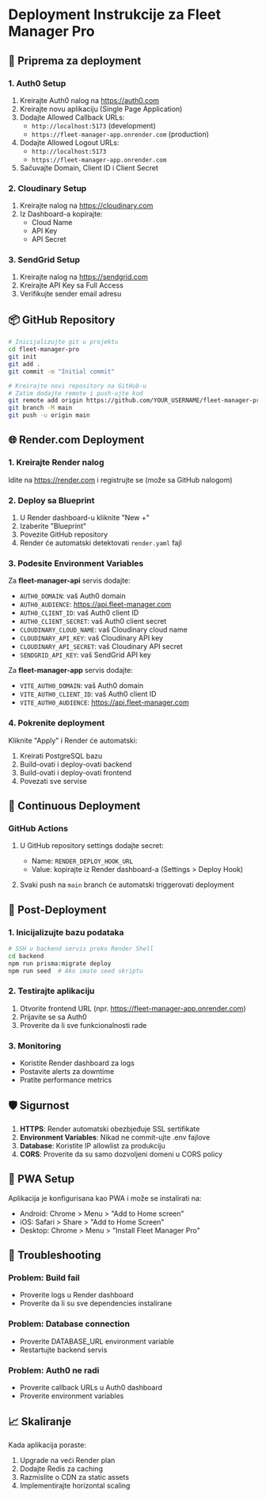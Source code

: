 # Deployment Instrukcije za Fleet Manager Pro

## 🚀 Priprema za deployment

### 1. Auth0 Setup

1. Kreirajte Auth0 nalog na https://auth0.com
2. Kreirajte novu aplikaciju (Single Page Application)
3. Dodajte Allowed Callback URLs:
   - `http://localhost:5173` (development)
   - `https://fleet-manager-app.onrender.com` (production)
4. Dodajte Allowed Logout URLs:
   - `http://localhost:5173`
   - `https://fleet-manager-app.onrender.com`
5. Sačuvajte Domain, Client ID i Client Secret

### 2. Cloudinary Setup

1. Kreirajte nalog na https://cloudinary.com
2. Iz Dashboard-a kopirajte:
   - Cloud Name
   - API Key
   - API Secret

### 3. SendGrid Setup

1. Kreirajte nalog na https://sendgrid.com
2. Kreirajte API Key sa Full Access
3. Verifikujte sender email adresu

## 📦 GitHub Repository

```bash
# Inicijalizujte git u projektu
cd fleet-manager-pro
git init
git add .
git commit -m "Initial commit"

# Kreirajte novi repository na GitHub-u
# Zatim dodajte remote i push-ujte kod
git remote add origin https://github.com/YOUR_USERNAME/fleet-manager-pro.git
git branch -M main
git push -u origin main
```

## 🌐 Render.com Deployment

### 1. Kreirajte Render nalog

Idite na https://render.com i registrujte se (može sa GitHub nalogom)

### 2. Deploy sa Blueprint

1. U Render dashboard-u kliknite "New +"
2. Izaberite "Blueprint"
3. Povezite GitHub repository
4. Render će automatski detektovati `render.yaml` fajl

### 3. Podesite Environment Variables

Za **fleet-manager-api** servis dodajte:
- `AUTH0_DOMAIN`: vaš Auth0 domain
- `AUTH0_AUDIENCE`: https://api.fleet-manager.com
- `AUTH0_CLIENT_ID`: vaš Auth0 client ID
- `AUTH0_CLIENT_SECRET`: vaš Auth0 client secret
- `CLOUDINARY_CLOUD_NAME`: vaš Cloudinary cloud name
- `CLOUDINARY_API_KEY`: vaš Cloudinary API key
- `CLOUDINARY_API_SECRET`: vaš Cloudinary API secret
- `SENDGRID_API_KEY`: vaš SendGrid API key

Za **fleet-manager-app** servis dodajte:
- `VITE_AUTH0_DOMAIN`: vaš Auth0 domain
- `VITE_AUTH0_CLIENT_ID`: vaš Auth0 client ID
- `VITE_AUTH0_AUDIENCE`: https://api.fleet-manager.com

### 4. Pokrenite deployment

Kliknite "Apply" i Render će automatski:
1. Kreirati PostgreSQL bazu
2. Build-ovati i deploy-ovati backend
3. Build-ovati i deploy-ovati frontend
4. Povezati sve servise

## 🔄 Continuous Deployment

### GitHub Actions

1. U GitHub repository settings dodajte secret:
   - Name: `RENDER_DEPLOY_HOOK_URL`
   - Value: kopirajte iz Render dashboard-a (Settings > Deploy Hook)

2. Svaki push na `main` branch će automatski triggerovati deployment

## 🧪 Post-Deployment

### 1. Inicijalizujte bazu podataka

```bash
# SSH u backend servis preko Render Shell
cd backend
npm run prisma:migrate deploy
npm run seed  # Ako imate seed skriptu
```

### 2. Testirajte aplikaciju

1. Otvorite frontend URL (npr. https://fleet-manager-app.onrender.com)
2. Prijavite se sa Auth0
3. Proverite da li sve funkcionalnosti rade

### 3. Monitoring

- Koristite Render dashboard za logs
- Postavite alerts za downtime
- Pratite performance metrics

## 🛡️ Sigurnost

1. **HTTPS**: Render automatski obezbjeđuje SSL sertifikate
2. **Environment Variables**: Nikad ne commit-ujte .env fajlove
3. **Database**: Koristite IP allowlist za produkciju
4. **CORS**: Proverite da su samo dozvoljeni domeni u CORS policy

## 📱 PWA Setup

Aplikacija je konfigurisana kao PWA i može se instalirati na:
- Android: Chrome > Menu > "Add to Home screen"
- iOS: Safari > Share > "Add to Home Screen"
- Desktop: Chrome > Menu > "Install Fleet Manager Pro"

## 🔧 Troubleshooting

### Problem: Build fail
- Proverite logs u Render dashboard
- Proverite da li su sve dependencies instalirane

### Problem: Database connection
- Proverite DATABASE_URL environment variable
- Restartujte backend servis

### Problem: Auth0 ne radi
- Proverite callback URLs u Auth0 dashboard
- Proverite environment variables

## 📈 Skaliranje

Kada aplikacija poraste:
1. Upgrade na veći Render plan
2. Dodajte Redis za caching
3. Razmislite o CDN za static assets
4. Implementirajte horizontal scaling